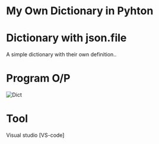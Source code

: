 # My Own Dictionary in Pyhton
# Dictionary with json.file 

A simple dictionary with their own definition..


# Program O/P

![Dict](https://user-images.githubusercontent.com/108143680/225712753-0aceb6ed-b62f-4e33-90f2-6e4f64c4b943.PNG)




# Tool
Visual studio [VS-code]

